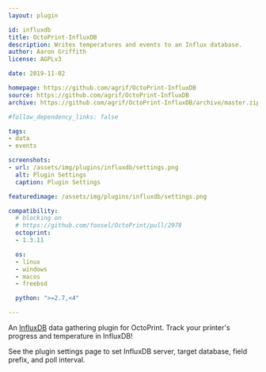 ```yaml
---
layout: plugin

id: influxdb
title: OctoPrint-InfluxDB
description: Writes temperatures and events to an Influx database.
author: Aaron Griffith
license: AGPLv3

date: 2019-11-02

homepage: https://github.com/agrif/OctoPrint-InfluxDB
source: https://github.com/agrif/OctoPrint-InfluxDB
archive: https://github.com/agrif/OctoPrint-InfluxDB/archive/master.zip

#follow_dependency_links: false

tags:
- data
- events

screenshots:
- url: /assets/img/plugins/influxdb/settings.png
  alt: Plugin Settings
  caption: Plugin Settings

featuredimage: /assets/img/plugins/influxdb/settings.png

compatibility:
  # blocking on
  # https://github.com/foosel/OctoPrint/pull/2978
  octoprint:
  - 1.3.11

  os:
  - linux
  - windows
  - macos
  - freebsd

  python: ">=2.7,<4"

---
```


An [InfluxDB](https://www.influxdata.com/) data gathering plugin for
OctoPrint. Track your printer's progress and temperature in InfluxDB!

See the plugin settings page to set InfluxDB server, target database,
field prefix, and poll interval.
